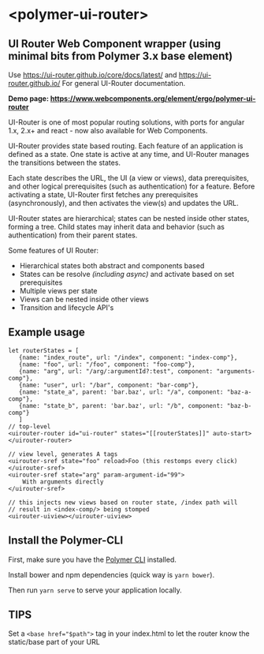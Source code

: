 # \<polymer-ui-router\>

## UI Router Web Component wrapper (using minimal bits from Polymer 3.x base element)

Use https://ui-router.github.io/core/docs/latest/ and https://ui-router.github.io/ 
For general UI-Router documentation.

**Demo page: https://www.webcomponents.org/element/ergo/polymer-ui-router**

UI-Router is one of most popular routing solutions, 
with ports for angular 1.x, 2.x+ and react - now also available for Web Components.

UI-Router provides state based routing. Each feature of an application is defined as a state. One state is active at any time, and UI-Router manages the transitions between the states.

Each state describes the URL, the UI (a view or views), data prerequisites, and other logical prerequisites (such as authentication) for a feature. Before activating a state, UI-Router first fetches any prerequisites (asynchronously), and then activates the view(s) and updates the URL.

UI-Router states are hierarchical; states can be nested inside other states, forming a tree.
Child states may inherit data and behavior (such as authentication) from their parent states.

Some features of UI Router:

* Hierarchical states both abstract and components based
* States can be resolve *(including async)* and activate based on set prerequisites 
* Multiple views per state
* Views can be nested inside other views
* Transition and lifecycle API's

## Example usage

    let routerStates = [
       {name: "index_route", url: "/index", component: "index-comp"},
       {name: "foo", url: "/foo", component: "foo-comp"},
       {name: "arg", url: "/arg/:argumentId?:test", component: "arguments-comp"},
       {name: "user", url: "/bar", component: "bar-comp"},
       {name: "state_a", parent: 'bar.baz', url: "/a", component: "baz-a-comp"},
       {name: "state_b", parent: 'bar.baz', url: "/b", component: "baz-b-comp"}
       ]
    // top-level
    <uirouter-router id="ui-router" states="[[routerStates]]" auto-start>
    </uirouter-router>
    
    // view level, generates A tags
    <uirouter-sref state="foo" reload>Foo (this restomps every click)</uirouter-sref>
    <uirouter-sref state="arg" param-argument-id="99">
        With arguments directly
    </uirouter-sref>
    
    // this injects new views based on router state, /index path will 
    // result in <index-comp/> being stomped
    <uirouter-uiview></uirouter-uiview>


## Install the Polymer-CLI

First, make sure you have the [Polymer CLI](https://www.npmjs.com/package/polymer-cli) installed. 

Install bower and npm dependencies (quick way is `yarn bower`).

Then run `yarn serve` to serve your application locally.

## TIPS

Set a `<base href="$path">` tag in your index.html to let the router know the static/base part of your URL
